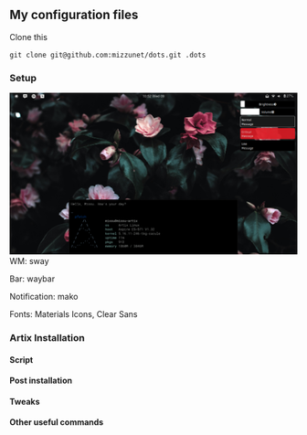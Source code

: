 ## My configuration files
Clone this 
```
git clone git@github.com:mizzunet/dots.git .dots
```
### Setup
<img src="/.screenshots/scr_mako.png" alt="Linux" />
WM: sway

Bar: waybar

Notification: mako

Fonts: Materials Icons, Clear Sans

### Artix Installation
#### Script
#### Post installation 
#### Tweaks
#### Other useful commands
